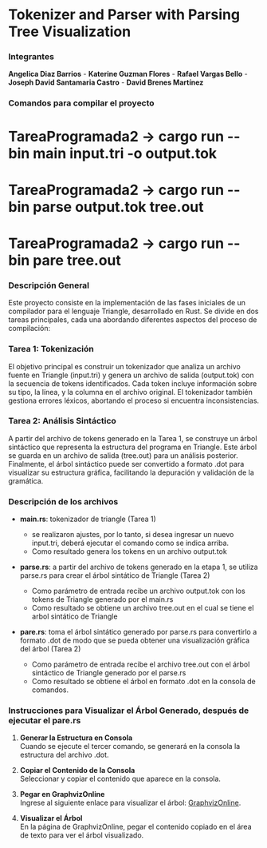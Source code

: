 # Tokenizer and Parser with Parsing Tree Visualization

### Integrantes

**Angelica Diaz Barrios** -
**Katerine Guzman Flores** -
**Rafael Vargas Bello** -
**Joseph David Santamaria Castro** - 
**David Brenes Martínez**



### Comandos para compilar el proyecto

# TareaProgramada2 -> cargo run --bin main input.tri -o output.tok
# TareaProgramada2 -> cargo run --bin parse output.tok tree.out
# TareaProgramada2 -> cargo run --bin pare tree.out

### Descripción General
Este proyecto consiste en la implementación de las fases iniciales de un compilador para el lenguaje Triangle, desarrollado en Rust. Se divide en dos tareas principales, cada una abordando diferentes aspectos del proceso de compilación:

### Tarea 1: Tokenización

El objetivo principal es construir un tokenizador que analiza un archivo fuente en Triangle (input.tri) y genera un archivo de salida (output.tok) con la secuencia de tokens identificados.
Cada token incluye información sobre su tipo, la línea, y la columna en el archivo original.
El tokenizador también gestiona errores léxicos, abortando el proceso si encuentra inconsistencias.

### Tarea 2: Análisis Sintáctico
A partir del archivo de tokens generado en la Tarea 1, se construye un árbol sintáctico que representa la estructura del programa en Triangle.
Este árbol se guarda en un archivo de salida (tree.out) para un análisis posterior.
Finalmente, el árbol sintáctico puede ser convertido a formato .dot para visualizar su estructura gráfica, facilitando la depuración y validación de la gramática.

### Descripción de los archivos

- **main.rs**: tokenizador de triangle (Tarea 1)
    - se realizaron ajustes, por lo tanto, si desea ingresar un nuevo input.tri, deberá ejecutar el comando como se indica arriba. 
    - Como resultado genera los tokens en un archivo output.tok

- **parse.rs**: a partir del archivo de tokens generado en la etapa 1, se utiliza parse.rs para crear el árbol sintático de Triangle (Tarea 2)
    - Como parámetro de entrada recibe un archivo output.tok con los tokens de Triangle generado por el main.rs 
    - Como resultado se obtiene un archivo tree.out en el cual se tiene el arbol sintático de Triangle 

- **pare.rs**: toma el árbol sintático generado por parse.rs para convertirlo a formato .dot de modo que se pueda obtener una visualización gráfica del árbol (Tarea 2)
    - Como parámetro de entrada recibe el archivo tree.out con el árbol sintáctico de Triangle generado por el parse.rs
    - Como resultado se obtiene el árbol en formato .dot en la consola de comandos.




### Instrucciones para Visualizar el Árbol Generado, después de ejecutar el pare.rs

1. **Generar la Estructura en Consola**  
   Cuando se ejecute el tercer comando, se generará en la consola la estructura del archivo .dot.

2. **Copiar el Contenido de la Consola**  
   Seleccionar y copiar el contenido que aparece en la consola.

3. **Pegar en GraphvizOnline**  
   Ingrese al siguiente enlace para visualizar el árbol: [GraphvizOnline](https://dreampuf.github.io/GraphvizOnline/).

4. **Visualizar el Árbol**  
   En la página de GraphvizOnline, pegar el contenido copiado en el área de texto para ver el árbol visualizado.



